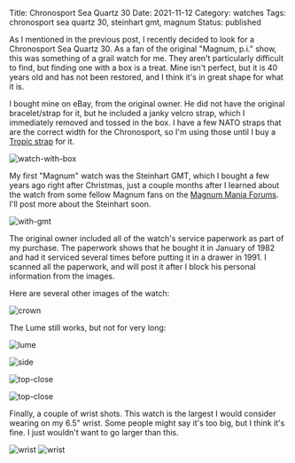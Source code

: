 Title: Chronosport Sea Quartz 30
Date: 2021-11-12
Category: watches
Tags: chronosport sea quartz 30, steinhart gmt, magnum
Status: published

As I mentioned in the previous post, I recently decided to look for a Chronosport Sea Quartz 30.
As a fan of the original "Magnum, p.i." show, this was something of a grail watch for me.  They
aren't particularly difficult to find, but finding one with a box is a treat.  Mine isn't
perfect, but it is 40 years old and has not been
restored, and I think it's in great shape for what it is.

I bought mine on eBay, from the original owner.  He did not have the original bracelet/strap for it, but
 he included a janky velcro strap, which I immediately removed and tossed in the box.  I have a few NATO
straps that are the correct width for the Chronosport, so I'm using those until I buy a [Tropic strap](https://tropicstrap.com/straps/) for it.

![watch-with-box](/images/chronosport/watch-with-box.jpg)

My first "Magnum" watch was the Steinhart GMT, which I bought a few years ago right after Christmas,
just a couple months after I learned about the watch from some fellow Magnum fans on the
[Magnum Mania Forums](https://magnum-mania.com/Forum/index.php).  I'll post more about the
Steinhart soon.

![with-gmt](/images/chronosport/with-gmt.jpg)

The original owner included all of the watch's service paperwork as part of my purchase.
The paperwork shows that he bought it in January of 1982 and had it serviced several times
before putting it in a drawer in 1991.  I scanned all the paperwork, and will post it after I
block his personal information from the images.

Here are several other images of the watch:

![crown](/images/chronosport/crown2.jpg)

The Lume still works, but not for very long:

![lume](/images/chronosport/lume2.jpg)

![side](/images/chronosport/side.jpg)

![top-close](/images/chronosport/top-close.jpg)

![top-close](/images/chronosport/top.jpg)

Finally, a couple of wrist shots.  This watch is the largest I would consider wearing on my 6.5" wrist.
Some people might say it's too big, but I think it's fine.  I just wouldn't want to go larger than
this.

![wrist](/images/chronosport/wrist-1.jpg)
![wrist](/images/chronosport/wrist-2.jpg)
